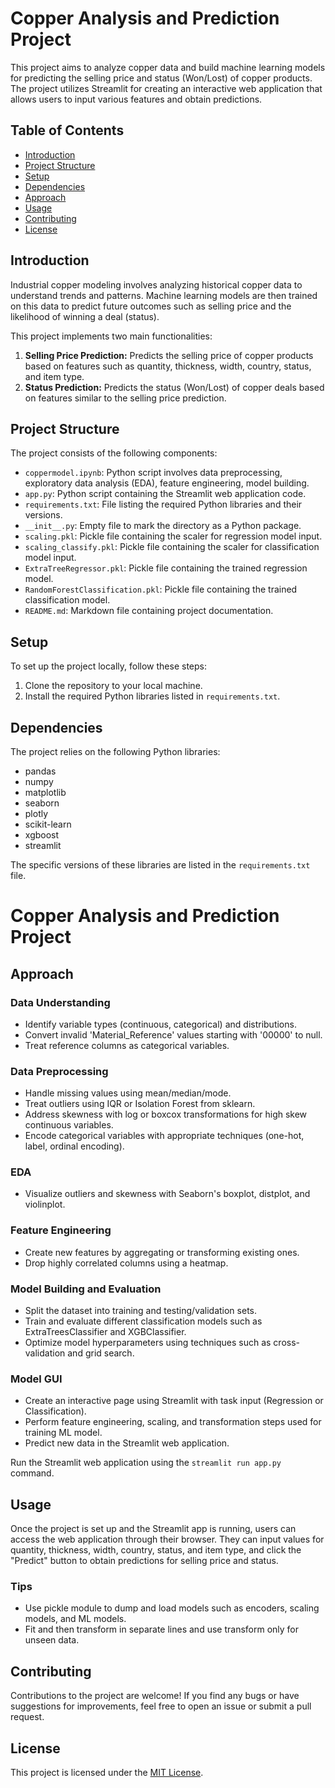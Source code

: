 # Copper Analysis and Prediction Project

This project aims to analyze copper data and build machine learning models for predicting the selling price and status (Won/Lost) of copper products. The project utilizes Streamlit for creating an interactive web application that allows users to input various features and obtain predictions.

## Table of Contents

- [Introduction](#introduction)
- [Project Structure](#project-structure)
- [Setup](#setup)
- [Dependencies](#dependencies)
- [Approach](#approach)
- [Usage](#usage)
- [Contributing](#contributing)
- [License](#license)


## Introduction

Industrial copper modeling involves analyzing historical copper data to understand trends and patterns. Machine learning models are then trained on this data to predict future outcomes such as selling price and the likelihood of winning a deal (status).

This project implements two main functionalities:

1. **Selling Price Prediction:** Predicts the selling price of copper products based on features such as quantity, thickness, width, country, status, and item type.
2. **Status Prediction:** Predicts the status (Won/Lost) of copper deals based on features similar to the selling price prediction.

## Project Structure

The project consists of the following components:
- `coppermodel.ipynb`: Python script involves data preprocessing, exploratory data analysis (EDA), feature engineering, model building.
- `app.py`: Python script containing the Streamlit web application code.
- `requirements.txt`: File listing the required Python libraries and their versions.
- `__init__.py`: Empty file to mark the directory as a Python package.
- `scaling.pkl`: Pickle file containing the scaler for regression model input.
- `scaling_classify.pkl`: Pickle file containing the scaler for classification model input.
- `ExtraTreeRegressor.pkl`: Pickle file containing the trained regression model.
- `RandomForestClassification.pkl`: Pickle file containing the trained classification model.
- `README.md`: Markdown file containing project documentation.

## Setup

To set up the project locally, follow these steps:

1. Clone the repository to your local machine.
2. Install the required Python libraries listed in `requirements.txt`.
 ## Dependencies

The project relies on the following Python libraries:

- pandas
- numpy
- matplotlib
- seaborn
- plotly
- scikit-learn
- xgboost
- streamlit

The specific versions of these libraries are listed in the `requirements.txt` file.
 # Copper Analysis and Prediction Project
## Approach

### Data Understanding
- Identify variable types (continuous, categorical) and distributions.
- Convert invalid 'Material_Reference' values starting with '00000' to null.
- Treat reference columns as categorical variables.

### Data Preprocessing
- Handle missing values using mean/median/mode.
- Treat outliers using IQR or Isolation Forest from sklearn.
- Address skewness with log or boxcox transformations for high skew continuous variables.
- Encode categorical variables with appropriate techniques (one-hot, label, ordinal encoding).

### EDA
- Visualize outliers and skewness with Seaborn's boxplot, distplot, and violinplot.

### Feature Engineering
- Create new features by aggregating or transforming existing ones.
- Drop highly correlated columns using a heatmap.

### Model Building and Evaluation

- Split the dataset into training and testing/validation sets.
- Train and evaluate different classification models such as ExtraTreesClassifier and XGBClassifier.
- Optimize model hyperparameters using techniques such as cross-validation and grid search.

### Model GUI

- Create an interactive page using Streamlit with task input (Regression or Classification).
- Perform feature engineering, scaling, and transformation steps used for training ML model.
- Predict new data in the Streamlit web application.

Run the Streamlit web application using the `streamlit run app.py` command.

## Usage

Once the project is set up and the Streamlit app is running, users can access the web application through their browser. They can input values for quantity, thickness, width, country, status, and item type, and click the "Predict" button to obtain predictions for selling price and status.

### Tips

- Use pickle module to dump and load models such as encoders, scaling models, and ML models.
- Fit and then transform in separate lines and use transform only for unseen data.

## Contributing

Contributions to the project are welcome! If you find any bugs or have suggestions for improvements, feel free to open an issue or submit a pull request.

## License

This project is licensed under the [MIT License](LICENSE).

